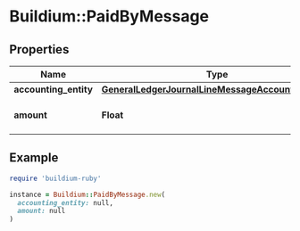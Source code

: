 # Buildium::PaidByMessage

## Properties

| Name | Type | Description | Notes |
| ---- | ---- | ----------- | ----- |
| **accounting_entity** | [**GeneralLedgerJournalLineMessageAccountingEntity**](GeneralLedgerJournalLineMessageAccountingEntity.md) |  | [optional] |
| **amount** | **Float** | Amount of the line item. | [optional] |

## Example

```ruby
require 'buildium-ruby'

instance = Buildium::PaidByMessage.new(
  accounting_entity: null,
  amount: null
)
```

